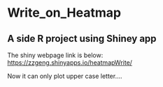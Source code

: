# Write_on_Heatmap
## A side R project using Shiney app
The shiny webpage link is below:
 https://zzgeng.shinyapps.io/heatmapWrite/
 
 Now it can only plot upper case letter....
 
